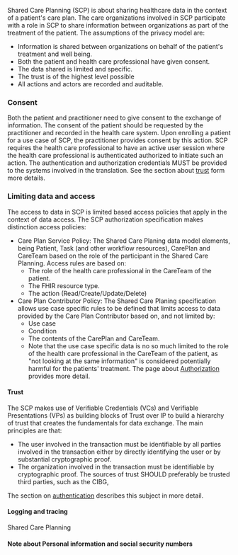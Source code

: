 
Shared Care Planning (SCP) is about sharing healthcare data in the context of a patient's care plan. The care organizations involved in SCP participate with a role in SCP to share information between organizations as part of the treatment of the patient. The assumptions of the privacy model are:
* Information is shared between organizations on behalf of the patient's treatment and well being. 
* Both the patient and health care professional have given consent.
* The data shared is limited and specific.
* The trust is of the highest level possible
* All actions and actors are recorded and auditable.

### Consent 

Both the patient and practitioner need to give consent to the exchange of information. The consent of the patient should be requested by the practitioner and recorded in the health care system. Upon enrolling a patient for a use case of SCP, the practitioner provides consent by this action. SCP requires the health care professional to have an active user session where the health care professional is authenticated authorized to initiate such an action. The authentication and authorization credentials MUST be provided to the systems involved in the translation. See the section about [trust](#Trust) form more details.

### Limiting data and access
The access to data in SCP is limited based access policies that apply in the context of data access. The SCP authorization specification makes distinction access policies:
* Care Plan Service Policy: The Shared Care Planing data model elements, being Patient, Task (and other workflow resources), CarePlan and CareTeam based on the role of the participant in the Shared Care Planning. Access rules are based on:
  * The role of the health care professional in the CareTeam of the patient.
  * The FHIR resource type.
  * The action (Read/Create/Update/Delete)
* Care Plan Contributor Policy: The Shared Care Planing specification allows use case specific rules to be defined that limits access to data provided by the Care Plan Contributor based on, and not limited by:
  * Use case
  * Condition 
  * The contents of the CarePlan and CareTeam.
  * Note that the use case specific data is no so much limited to the role of the health care professional in the CareTeam of the patient, as "not looking at the same information" is considered potentially harmful for the patients' treatment. 
The page about [Authorization](authorization.html) provides more detail. 

#### Trust
The SCP makes use of Verifiable Credentials (VCs) and Verifiable Presentations (VPs) as building blocks of Trust over IP to build a hierarchy of trust that creates the fundamentals for data exchange. The main principles are that:
* The user involved in the transaction must be identifiable by all parties involved in the transaction either by directly identifying the user or by substantial cryptographic proof.
* The organization involved in the transaction must be identifiable by cryptographic proof.
The sources of trust SHOULD preferably be trusted third parties, such as the CIBG,

The section on [authentication](authentication.html) describes this subject in more detail.

#### Logging and tracing
Shared Care Planning 

#### Note about Personal information and social security numbers
